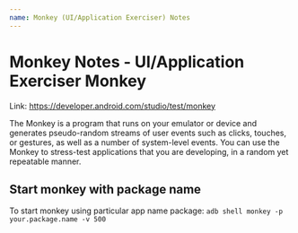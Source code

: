 ```yaml
---
name: Monkey (UI/Application Exerciser) Notes
---
```

# Monkey Notes - UI/Application Exerciser Monkey
Link: https://developer.android.com/studio/test/monkey

The Monkey is a program that runs on your emulator or device and generates pseudo-random streams of user events such as clicks, touches, or gestures, as well as a number of system-level events. You can use the Monkey to stress-test applications that you are developing, in a random yet repeatable manner.

## Start monkey with package name
To start monkey using particular app name package: 
`adb shell monkey -p your.package.name -v 500`
